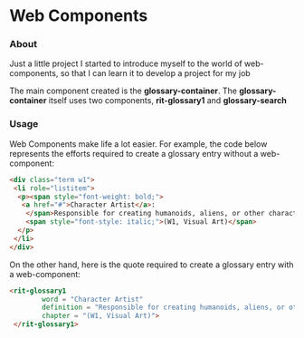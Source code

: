 # Web Components

### About
Just a little project I started to introduce myself to the world of web-components, so that I can learn it to develop a project for my job

The main component created is the __glossary-container__. The **glossary-container** itself uses two components, 
  **rit-glossary1** and **glossary-search**
  
### Usage
Web Components make life a lot easier. For example, the code below represents the efforts required to create a glossary entry without a web-component:

``` html
<div class="term w1">
 <li role="listitem">
  <p><span style="font-weight: bold;">
   <a href="#">Character Artist</a>: 
    </span>Responsible for creating humanoids, aliens, or other characters in the game. 
    <span style="font-style: italic;">(W1, Visual Art)</span>
  </p>
 </li>
</div>
```

On the other hand, here is the quote required to create a glossary entry with a web-component:

``` html
<rit-glossary1 
        word = "Character Artist" 
        definition = "Responsible for creating humanoids, aliens, or other characters in the game."
        chapter = "(W1, Visual Art)">
 </rit-glossary1>

```


